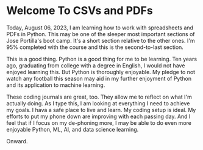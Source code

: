 # Welcome To CSVs and PDFs

Today, August 06, 2023, I am learning how to work with spreadsheets and PDFs in Python. This may be one of the sleeper most important sections of Jose Portilla's boot camp. It's a short section relative to the other ones. I'm 95% completed with the course and this is the second-to-last section.

This is a good thing. Python is a good thing for me to be learning. Ten years ago, graduating from college with a degree in English, I would not have enjoyed learning this. But Python is thoroughly enjoyable. My pledge to not watch any football this season may aid in my further enjoyment of Python and its application to machine learning.

These coding journals are great, too. They allow me to reflect on what I'm actually doing. As I type this, I am looking at everything I need to achieve my goals. I hava a safe place to live and learn. My coding setup is ideal. My efforts to put my phone down are improving with each passing day. And I feel that if I focus on my de-phoning more, I may be able to do even more enjoyable Python, ML, AI, and data science learning.

Onward.

